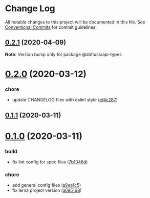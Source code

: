 # Change Log

All notable changes to this project will be documented in this file.
See [Conventional Commits](https://conventionalcommits.org) for commit guidelines.

## [0.2.1](https://github.com/abfluss/abfluss/compare/v0.2.0...v0.2.1) (2020-04-09)

**Note:** Version bump only for package @abfluss/api-types






# [0.2.0](https://github.com/abfluss/abfluss/compare/v0.1.1...v0.2.0) (2020-03-12)


### chore

* update CHANGELOG files with eslint style ([ef4c287](https://github.com/abfluss/abfluss/commit/ef4c287da86f004386015bdf8951988680e4368b))





## [0.1.1](https://github.com/abfluss/abfluss/compare/v0.1.0...v0.1.1) (2020-03-11)




# [0.1.0](https://github.com/abfluss/abfluss/compare/a9ea1c565722a6dda00056419e7a07d1574d3870...v0.1.0) (2020-03-11)


### build

* fix lint config for spec files ([7b1046d](https://github.com/abfluss/abfluss/commit/7b1046de0dfe0a2d110b8a3c6c579777b523147f))

### chore

* add general config files ([a9ea1c5](https://github.com/abfluss/abfluss/commit/a9ea1c565722a6dda00056419e7a07d1574d3870))
* fix lerna project version ([a0e5168](https://github.com/abfluss/abfluss/commit/a0e51685c933604d2b8003576b794bf5a833bd0e))
